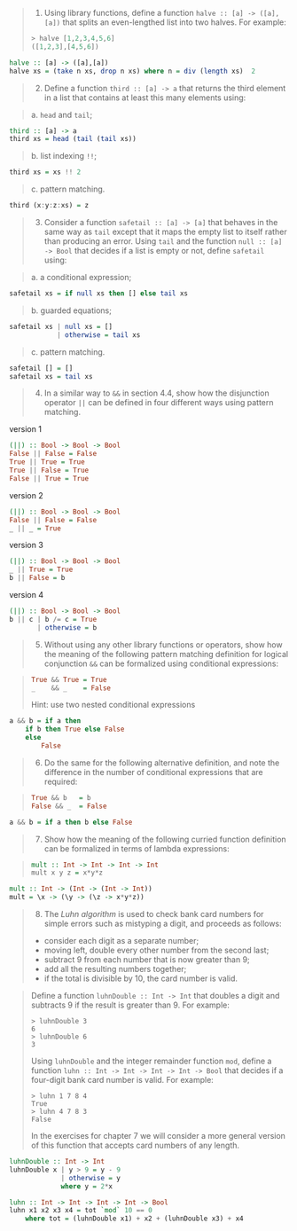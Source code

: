 > 1. Using library functions, define a function `halve :: [a] -> ([a],[a])` that splits an even-lengthed list into two halves.  For example:
> ```haskell
> > halve [1,2,3,4,5,6]
> ([1,2,3],[4,5,6])

```haskell
halve :: [a] -> ([a],[a])
halve xs = (take n xs, drop n xs) where n = div (length xs)  2
```

> 2. Define a function `third :: [a] -> a` that returns the third element in a list that contains at least this many elements using:

> a. `head` and `tail`;

```haskell
third :: [a] -> a
third xs = head (tail (tail xs))
```
> b. list indexing `!!`;

```haskell
third xs = xs !! 2
```
> c. pattern matching.

```haskell
third (x:y:z:xs) = z
```

> 3. Consider a function `safetail :: [a] -> [a]` that behaves in the same way as `tail` except that it maps the empty list to itself rather than producing an error.  Using `tail` and the function `null :: [a] -> Bool` that decides if a list is empty or not, define `safetail` using:

> a. a conditional expression;

```haskell
safetail xs = if null xs then [] else tail xs
``` 

> b. guarded equations;

```haskell
safetail xs | null xs = []
            | otherwise = tail xs
```

> c. pattern matching.

```haskell
safetail [] = []
safetail xs = tail xs
```

> 4. In a similar way to `&&` in section 4.4, show how the disjunction operator `||` can be defined in four different ways using pattern matching.

version 1
```haskell
(||) :: Bool -> Bool -> Bool
False || False = False
True || True = True
True || False = True
False || True = True
```

version 2
```haskell
(||) :: Bool -> Bool -> Bool
False || False = False
_ || _ = True
```
version 3
```haskell
(||) :: Bool -> Bool -> Bool
_ || True = True
b || False = b 
```
version 4
```haskell
(||) :: Bool -> Bool -> Bool
b || c | b /= c = True
       | otherwise = b
```

> 5. Without using any other library functions or operators, show how the meaning of the following pattern matching definition for logical conjunction `&&` can be formalized using conditional expressions:

> ```haskell
> True && True = True
> _    && _    = False
> ```
> Hint: use two nested conditional expressions
```haskell
a && b = if a then
    if b then True else False
    else
        False
```

> 6. Do the same for the following alternative definition, and note the difference in the number of conditional expressions that are required:

> ```haskell
> True && b   = b
> False && _  = False
> ```

```haskell
a && b = if a then b else False
```

> 7. Show how the meaning of the following curried function definition can be formalized in terms of lambda expressions:

> ```haskell
> mult :: Int -> Int -> Int -> Int
> mult x y z = x*y*z
> ```

```haskell
mult :: Int -> (Int -> (Int -> Int))
mult = \x -> (\y -> (\z -> x*y*z))
```

> 8. The *Luhn algorithm* is used to check bank card numbers for simple errors such as mistyping a digit, and proceeds as follows:
> - consider each digit as a separate number;
> - moving left, double every other number from the second last;
> - subtract 9 from each number that is now greater than 9;
> - add all the resulting numbers together;
> - if the total is divisible by 10, the card number is valid.

> Define a function `luhnDouble :: Int -> Int` that doubles a digit and subtracts 9 if the result is greater than 9.  For example:
> ```
> > luhnDouble 3
> 6
> > luhnDouble 6
> 3
> ```
> Using `luhnDouble` and the integer remainder function `mod`, define a function `luhn :: Int -> Int -> Int -> Int -> Bool` that decides if a four-digit bank card number is valid.  For example:
> ```
> > luhn 1 7 8 4
> True
> > luhn 4 7 8 3
> False
> ```
> In the exercises for chapter 7 we will consider a more general version of this function that accepts card numbers of any length.

```haskell
luhnDouble :: Int -> Int
luhnDouble x | y > 9 = y - 9
             | otherwise = y
             where y = 2*x

luhn :: Int -> Int -> Int -> Int -> Bool
luhn x1 x2 x3 x4 = tot `mod` 10 == 0
    where tot = (luhnDouble x1) + x2 + (luhnDouble x3) + x4 
```

